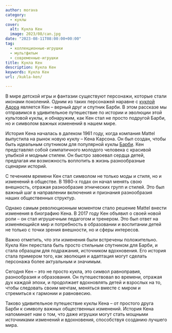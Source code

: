 ```yaml
---
author: morava
category:
  - куклы
cover:
  alt: Кукла Кен
  image: 2023/08/can.jpg
date: "2023-08-11T08:00:00+00:00"
tag:
  - коллекционные-игрушки
  - мультфильм
  - современные-игрушки
title: Кукла Кен
description: Кукла Кен
keywords: Кукла Кен
url: /kukla-ken/

---
```

В мире детской игры и фантазии существуют персонажи, которые стали иконами поколений. Одним из таких персонажей наравне с [куклой Адора](https://www.adora.ru/kukla-adora/573/) является Кен – верный друг и спутник Барби. В этом рассказе мы отправимся в удивительное путешествие по истории и эволюции этой культовой куклы, и обнаружим, как Кен стал не просто подругой Барби, но и символом важных изменений в нашем мире.

История Кена началась в далеком 1961 году, когда компания Mattel выпустила на рынок новую куклу – Кена Карсона. Он был создан, чтобы быть идеальным спутником для популярной куклы [Барби](https://www.adora.ru/igrushki-barbi/340/). Кен представлял собой симпатичного молодого человека с красивой улыбкой и модным стилем. Он быстро завоевал сердца детей, предлагая им возможность воплотить в жизнь разнообразные сценарии историй.

С течением времени Кен стал символом не только моды и стиля, но и изменений в обществе. В 1980-х годах он начал менять свою внешность, отражая разнообразие этнических групп и стилей. Это был важный шаг в направлении включения и признания разнообразия наших общественных структур.

Однако самым революционным моментом стало решение Mattel внести изменения в биографию Кена. В 2017 году Кен объявил о своей новой роли – он стал игрушечным педагогом и тренером. Это был ответ на изменяющийся мир и потребность в образовании и воспитании детей не только с точки зрения внешности, но и сферы интересов.

Важно отметить, что эти изменения были встречены положительно. Кукла Кен перестала быть просто стильным спутником для Барби, и стала образцом для подражания, источником вдохновения. Его история стала примером того, как эволюция и адаптация могут сделать персонажа более актуальным и значимым.

Сегодня Кен – это не просто кукла, это символ равноправия, разнообразия и образования. Он путешествовал во времени, отражая дух каждой эпохи, и продолжает вдохновлять детей и взрослых на то, чтобы следовать своим мечтам, меняться вместе с миром и стремиться к гармонии и равновесию.

Таково удивительное путешествие куклы Кена – от простого друга Барби к символу важных общественных изменений. История Кена напоминает нам о том, что даже игрушки могут стать мощными источниками изменений и вдохновения, способствуя созданию лучшего мира.
